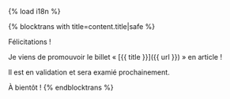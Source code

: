 {% load i18n %}

{% blocktrans with title=content.title|safe %}

Félicitations !

Je viens de promouvoir le billet « [{{ title }}]({{ url }}) » en article !

Il est en validation et sera examié prochainement.

À bientôt !
{% endblocktrans %}
